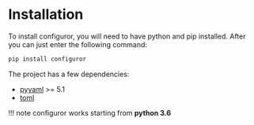 # Installation

To install configuror, you will need to have python and pip installed. After you can just enter the following command:

```bash
pip install configuror
```

The project has a few dependencies:

- [pyyaml](https://pypi.org/project/PyYAML/) >= 5.1
- [toml](https://pypi.org/project/toml/)

!!! note
    configuror works starting from **python 3.6**
